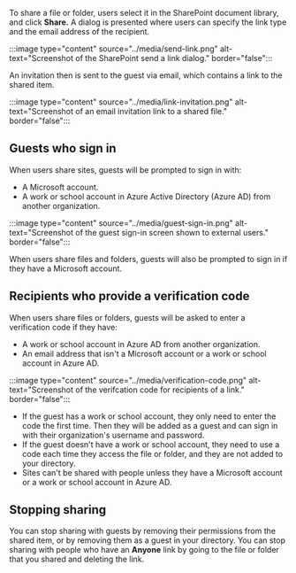To share a file or folder, users select it in the SharePoint document library, and click **Share.** A dialog is presented where users can specify the link type and the email address of the recipient.

:::image type="content" source="../media/send-link.png" alt-text="Screenshot of the SharePoint send a link dialog." border="false":::

An invitation then is sent to the guest via email, which contains a link to the shared item.

:::image type="content" source="../media/link-invitation.png" alt-text="Screenshot of an email invitation link to a shared file." border="false":::

## Guests who sign in

When users share sites, guests will be prompted to sign in with:

- A Microsoft account.
- A work or school account in Azure Active Directory (Azure AD) from another organization.

:::image type="content" source="../media/guest-sign-in.png" alt-text="Screenshot of the guest sign-in screen shown to external users." border="false":::

When users share files and folders, guests will also be prompted to sign in if they have a Microsoft account.

## Recipients who provide a verification code

When users share files or folders, guests will be asked to enter a verification code if they have:

- A work or school account in Azure AD from another organization.
- An email address that isn't a Microsoft account or a work or school account in Azure AD.

:::image type="content" source="../media/verification-code.png" alt-text="Screenshot of the verifcation code for recipients of a link." border="false":::

- If the guest has a work or school account, they only need to enter the code the first time. Then they will be added as a guest and can sign in with their organization's username and password.
- If the guest doesn't have a work or school account, they need to use a code each time they access the file or folder, and they are not added to your directory.
- Sites can't be shared with people unless they have a Microsoft account or a work or school account in Azure AD.

## Stopping sharing

You can stop sharing with guests by removing their permissions from the shared item, or by removing them as a guest in your directory. You can stop sharing with people who have an **Anyone** link by going to the file or folder that you shared and deleting the link.


